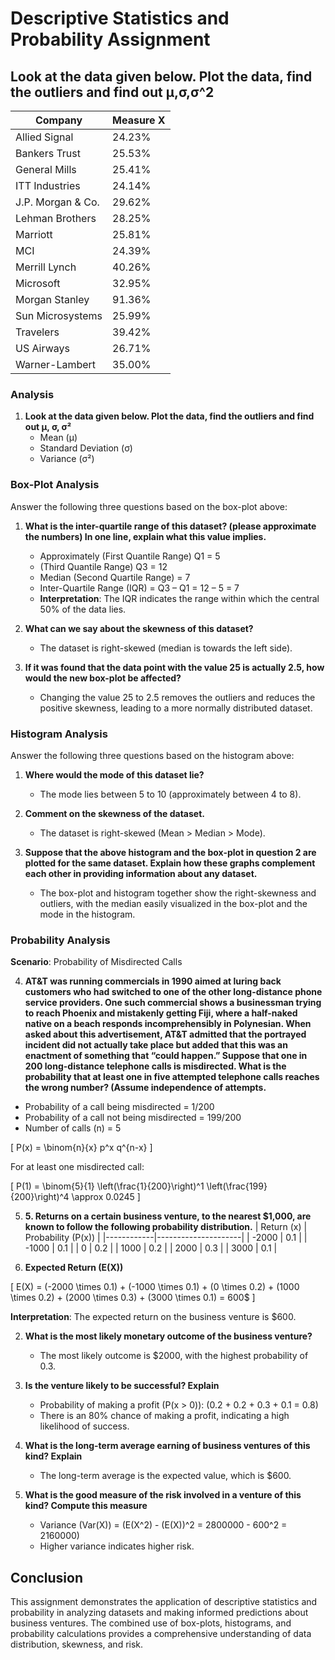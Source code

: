 # Descriptive Statistics and Probability Assignment

## 	Look at the data given below. Plot the data, find the outliers and find out  μ,σ,σ^2

| Company         | Measure X |
|-----------------|------------|
| Allied Signal   | 24.23%     |
| Bankers Trust   | 25.53%     |
| General Mills   | 25.41%     |
| ITT Industries  | 24.14%     |
| J.P. Morgan & Co. | 29.62%  |
| Lehman Brothers | 28.25%     |
| Marriott        | 25.81%     |
| MCI             | 24.39%     |
| Merrill Lynch   | 40.26%     |
| Microsoft       | 32.95%     |
| Morgan Stanley  | 91.36%     |
| Sun Microsystems | 25.99%    |
| Travelers       | 39.42%     |
| US Airways      | 26.71%     |
| Warner-Lambert  | 35.00%     |

### Analysis

1. **Look at the data given below. Plot the data, find the outliers and find out μ, σ, σ²**
   - Mean (μ)
   - Standard Deviation (σ)
   - Variance (σ²)

### Box-Plot Analysis

Answer the following three questions based on the box-plot above:

1. **What is the inter-quartile range of this dataset? (please approximate the numbers) In one line, explain what this value implies.**
   - Approximately (First Quantile Range) Q1 = 5
   - (Third Quantile Range) Q3 = 12
   - Median (Second Quartile Range) = 7
   - Inter-Quartile Range (IQR) = Q3 – Q1 = 12 – 5 = 7
   - **Interpretation**: The IQR indicates the range within which the central 50% of the data lies.

2. **What can we say about the skewness of this dataset?**
   - The dataset is right-skewed (median is towards the left side).

3. **If it was found that the data point with the value 25 is actually 2.5, how would the new box-plot be affected?**
   - Changing the value 25 to 2.5 removes the outliers and reduces the positive skewness, leading to a more normally distributed dataset.

### Histogram Analysis

Answer the following three questions based on the histogram above:

1. **Where would the mode of this dataset lie?**
   - The mode lies between 5 to 10 (approximately between 4 to 8).

2. **Comment on the skewness of the dataset.**
   - The dataset is right-skewed (Mean > Median > Mode).

3. **Suppose that the above histogram and the box-plot in question 2 are plotted for the same dataset. Explain how these graphs complement each other in providing information about any dataset.**
   - The box-plot and histogram together show the right-skewness and outliers, with the median easily visualized in the box-plot and the mode in the histogram.

### Probability Analysis

**Scenario**: Probability of Misdirected Calls

4. **AT&T was running commercials in 1990 aimed at luring back customers who had switched to one of the other long-distance phone service providers. One such commercial shows a businessman trying to reach Phoenix and mistakenly getting Fiji, where a half-naked native on a beach responds incomprehensibly in Polynesian. When asked about this advertisement, AT&T admitted that the portrayed incident did not actually take place but added that this was an enactment of something that “could happen.” Suppose that one in 200 long-distance telephone calls is misdirected. What is the probability that at least one in five attempted telephone calls reaches the wrong number? (Assume independence of attempts.**

- Probability of a call being misdirected = 1/200
- Probability of a call not being misdirected = 199/200
- Number of calls (n) = 5

\[ P(x) = \binom{n}{x} p^x q^{n-x} \]

For at least one misdirected call:

\[ P(1) = \binom{5}{1} \left(\frac{1}{200}\right)^1 \left(\frac{199}{200}\right)^4 \approx 0.0245 \]

5. **5.	Returns on a certain business venture, to the nearest $1,000, are known to follow the following probability distribution.**
| Return (x) | Probability (P(x)) |
|------------|---------------------|
| -2000      | 0.1                 |
| -1000      | 0.1                 |
| 0          | 0.2                 |
| 1000       | 0.2                 |
| 2000       | 0.3                 |
| 3000       | 0.1                 |

1. **Expected Return (E(X))**

\[ E(X) = (-2000 \times 0.1) + (-1000 \times 0.1) + (0 \times 0.2) + (1000 \times 0.2) + (2000 \times 0.3) + (3000 \times 0.1) = 600$ \]

   **Interpretation**: The expected return on the business venture is $600.

2. **What is the most likely monetary outcome of the business venture?**
   - The most likely outcome is $2000, with the highest probability of 0.3.

3. **Is the venture likely to be successful? Explain**
   - Probability of making a profit (P(x > 0)): \(0.2 + 0.2 + 0.3 + 0.1 = 0.8\)
   - There is an 80% chance of making a profit, indicating a high likelihood of success.

4. **What is the long-term average earning of business ventures of this kind? Explain**
   - The long-term average is the expected value, which is $600.

5. **What is the good measure of the risk involved in a venture of this kind? Compute this measure**
   - Variance (Var(X)) = \(E(X^2) - (E(X))^2 = 2800000 - 600^2 = 2160000\)
   - Higher variance indicates higher risk.

## Conclusion

This assignment demonstrates the application of descriptive statistics and probability in analyzing datasets and making informed predictions about business ventures. The combined use of box-plots, histograms, and probability calculations provides a comprehensive understanding of data distribution, skewness, and risk.

